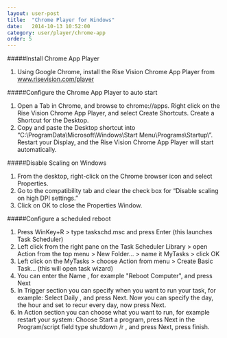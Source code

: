```yaml
---
layout: user-post
title:  "Chrome Player for Windows"
date:   2014-10-13 10:52:00
category: user/player/chrome-app
order: 5
---
```


#####Install Chrome App Player
1. Using Google Chrome, install the Rise Vision Chrome App Player from www.risevision.com/player


#####Configure the Chrome App Player to auto start
1. Open a Tab in Chrome, and browse to chrome://apps. Right click on the Rise Vision Chrome App Player, and select Create Shortcuts. Create a Shortcut for the Desktop.
2. Copy and paste the Desktop shortcut into “C:\ProgramData\Microsoft\Windows\Start Menu\Programs\Startup\”. Restart your Display, and the Rise Vision Chrome App Player will start automatically.

#####Disable Scaling on Windows
1. From the desktop, right-click on the Chrome browser icon and select Properties.
2. Go to the compatibility tab and clear the check box for “Disable scaling on high DPI settings.”
3. Click on OK to close the Properties Window.

#####Configure a scheduled reboot
1. Press WinKey+R > type taskschd.msc and press Enter (this launches Task Scheduler)
2. Left click from the right pane on the Task Scheduler Library > open Action from the top menu > New Folder... > name it MyTasks > click OK
3. Left click on the MyTasks > choose Action from menu > Create Basic Task... (this will open task wizard)
4. You can enter the Name , for example "Reboot Computer", and press Next
5. In Trigger section you can specify when you want to run your task, for example:
Select Daily , and press Next.
Now you can specify the day, the hour and set to recur every day, now press Next.
6. In Action section you can choose what you want to run, for example restart your system:
Choose Start a program, press Next
in the Program/script field type shutdown /r , and press Next, press finish.